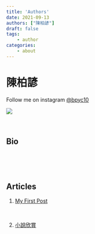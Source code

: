 ```yaml
---
title: 'Authors'
date: 2021-09-13
authors: ["陳柏諺"]
draft: false
tags: 
    - author
categories: 
    - about
---
```



# 陳柏諺
Follow me on instagram [@bpyc10](https://www.instagram.com/bpyc10/)

![](https://raw.githubusercontent.com/poyen16/iOSclub_hugo/master/content/posts/assets/instagram.png)


<p>&nbsp;</p>



## Bio
<p>&nbsp;</p>

<p>&nbsp;</p>



## Articles


1. [My First Post](https://poyen16.github.io/iOSclub_hugo/posts/first/) 

<p>&nbsp;</p>

2. [小說欣賞](https://poyen16.github.io/iOSclub_hugo/posts/mynovel/)


